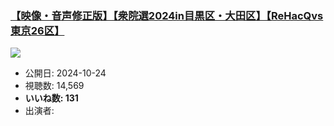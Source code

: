 ### [【映像・音声修正版】【衆院選2024in目黒区・大田区】【ReHacQvs東京26区】](https://www.youtube.com/watch?v=si1fQ1YAcXQ)
[![](https://img.youtube.com/vi/si1fQ1YAcXQ/sddefault.jpg)](https://www.youtube.com/watch?v=si1fQ1YAcXQ)
-   公開日: 2024-10-24
-   視聴数: 14,569
-   **いいね数: 131**
-   出演者: 
